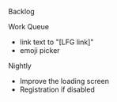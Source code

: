 Backlog

Work Queue
* link text to "[LFG link]"
* emoji picker

Nightly
* Improve the loading screen
* Registration if disabled
